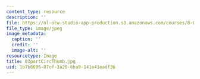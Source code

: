 ```yaml
---
content_type: resource
description: ''
file: https://ol-ocw-studio-app-production.s3.amazonaws.com/courses/8-02-physics-ii-electricity-and-magnetism-spring-2007/1b7b669687cf3a206ba9141e41eadf36_03partCircThumb.jpg
file_type: image/jpeg
image_metadata:
  caption: ''
  credit: ''
  image-alt: ''
resourcetype: Image
title: 03partCircThumb.jpg
uid: 1b7b6696-87cf-3a20-6ba9-141e41eadf36
---
```

